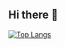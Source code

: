 ## Hi there 👋

[![Top Langs](https://github-readme-stats.vercel.app/api/top-langs/?username=uarlley&layout=donut)](https://github.com/uarlley/github-readme-stats&langs_count=8)
